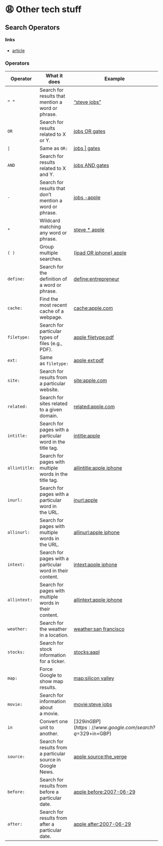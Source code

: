 # 😩 Other tech stuff

## Search Operators

#### links

-  [article](https://ahrefs.com/blog/google-advanced-search-operators)

### Operators

| Operator      | What it does                                                | Example                                                                                    |
| ------------- | ----------------------------------------------------------- | ------------------------------------------------------------------------------------------ |
| `“ ”`         | Search for results that mention a word or phrase.           | [“steve jobs”](https://www.google.com/search?q=%22steve+jobs%22)                           |
| `OR`          | Search for results related to X or Y.                       | [jobs OR gates](https://www.google.com/search?&q=jobs+OR+gates)                            |
| `\|`          | Same as `OR:`                                               | [jobs \| gates](https://www.google.com/search?q=jobs%7Cgates)                              |
| `AND`         | Search for results related to X and Y.                      | [jobs AND gates](https://www.google.com/search?&q=jobs+AND+gates)                          |
| `-`           | Search for results that don’t mention a word or phrase.     | [jobs -apple](https://www.google.com/search?q=jobs+-apple)                                 |
| `*`           | Wildcard matching any word or phrase.                       | [steve * apple](https://www.google.com/search?q=%22steve+*+apple%22)                       |
| `( )`         | Group multiple searches.                                    | [(ipad OR iphone) apple](https://www.google.com/search?q=%28ipad+OR+iphone%29+apple)       |
| `define:`     | Search for the definition of a word or phrase.              | [define:entrepreneur](https://www.google.com/search?q=define%3Aentrepreneur)               |
| `cache:`      | Find the most recent cache of a webpage.                    | [cache:apple.com](https://webcache.googleusercontent.com/search?q=cache%3Aapple.com)       |
| `filetype:`   | Search for particular types of files (e.g., PDF).           | [apple filetype:pdf](https://www.google.com/search?q=apple+filetype%3Apdf)                 |
| `ext:`        | Same as `filetype:`                                         | [apple ext:pdf](https://www.google.com/search?q=apple+ext%3Apdf)                           |
| `site:`       | Search for results from a particular website.               | [site:apple.com](https://www.google.com/search?q=site%3Aapple.com)                         |
| `related:`    | Search for sites related to a given domain.                 | [related:apple.com](https://www.google.com/search?q=related%3Aapple.com)                   |
| `intitle:`    | Search for pages with a particular word in the title tag.   | [intitle:apple](https://www.google.com/search?q=intitle%3Aapple)                           |
| `allintitle:` | Search for pages with multiple words in the title tag.      | [allintitle:apple iphone](https://www.google.com/search?q=allintitle%3Aapple+iphone)       |
| `inurl:`      | Search for pages with a particular word in the URL.         | [inurl:apple](https://www.google.com/search?q=inurl%3Aapple)                               |
| `allinurl:`   | Search for pages with multiple words in the URL.            | [allinurl:apple iphone](https://www.google.com/search?q=allinurl%3Aapple+iphone)           |
| `intext:`     | Search for pages with a particular word in their content.   | [intext:apple iphone](https://www.google.com/search?q=intext%3Aapple)                      |
| `allintext:`  | Search for pages with multiple words in their content.      | [allintext:apple iphone](https://www.google.com/search?q=allintext%3Aapple+iphone)         |
| `weather:`    | Search for the weather in a location.                       | [weather:san francisco](https://www.google.com/search?q=weather%3Asan+francisco)           |
| `stocks:`     | Search for stock information for a ticker.                  | [stocks:aapl](https://www.google.com/search?q=stocks%3Aaapl)                               |
| `map:`        | Force Google to show map results.                           | [map:silicon valley](https://www.google.com/search?q=map%3Asilicon+valley)                 |
| `movie:`      | Search for information about a movie.                       | [movie:steve jobs](https://www.google.com/search?q=movie%3Asteve+jobs)                     |
| `in`          | Convert one unit to another.                                | [$329 in GBP](https://www.google.com/search?q=$329+in+GBP)                                 |
| `source:`     | Search for results from a particular source in Google News. | [apple source:the_verge](https://www.google.com/search?q=apple+source%3Athe_verge&tbm=nws) |
| `before:`     | Search for results from before a particular date.           | [apple before:2007-06-29](https://www.google.com/search?q=apple+before%3A2007-06-29)       |
| `after:`      | Search for results from after a particular date.            | [apple after:2007-06-29](https://www.google.com/search?q=apple+after%3A2007-06-29)         |
